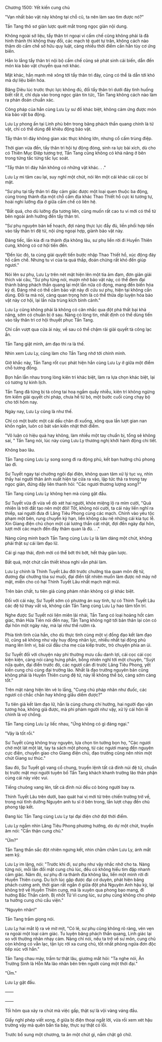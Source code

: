 




Chương 1500: Yết kiến cung chủ


"Vạn nhất bảo vật này không tại chỗ cũ, ta nên làm sao tìm được nó?"

Tần Tang thô sơ giản lược quét mắt trong ngọc giản nội dung.

Không ngoài sở liệu, tẩy thân trì ngoại vi cấm chế cũng không phải là đã hình thành thì không thay đổi, các mạch tệ quét tự trân, không cách nào thăm dò cấm chế sở hữu quy luật, càng nhiều thời điểm cần hắn tùy cơ ứng biến.

Hắn lo lắng tẩy thân trì nội bộ cấm chế cũng sẽ phát sinh cải biến, dẫn đến món kia bảo vật chuyển qua nơi khác.

Mặt khác, hắn mạnh mẽ xông tới tẩy thân trì đáy, cũng có thể là dẫn tới khó mà dự liệu biến hóa.

Băng Diêu lúc trước thực lực không đủ, đối tẩy thân trì dưới đáy tình huống biết rất ít, chỉ dựa vào trong ngọc giản tin tức, Tần Tang không cách nào làm ra phán đoán chuẩn xác.

Công pháp của hắn cùng Lưu Ly sư đồ khác biệt, không cảm ứng được món kia bảo vật ba động.

Lưu Ly phong ấn tại Linh phù bên trong băng phách thần quang chính là tử vật, chỉ có thể dùng để khiêu động bảo vật.

Tẩy thân trì đáy không gian xác thực không lớn, nhưng cổ cấm trùng điệp.

Thời gian vừa đến, tẩy thân trì hội tự động đóng, sinh ra lực bài xích, dù cho có Thiên Mục Điệp tương trợ, Tần Tang cũng không có khả năng ở bên trong từng tấc từng tấc lục soát.

"Tẩy thân trì đáy hẳn không có những vật khác. . ."

Lưu Ly mi tâm cau lại, suy nghĩ một chút, nói lên một cái khác cái cọc bí mật.

"Sư phụ tại tẩy thân trì đáy cảm giác được một loại quen thuộc ba động, cùng trong thánh địa một chỗ cấm địa khác Thao Thiết hồ cực kì tương tự, hoài nghi lưỡng địa ở giữa cấm chế có liên hệ.

"Bất quá, cho dù lưỡng địa tương liên, cũng muốn rất cao tu vi mới có thể từ bên ngoài ảnh hưởng đến tẩy thân trì.

"Sư phụ nguyên bản kế hoạch, đợi nàng thực lực đầy đủ, liền phối hợp tiến vào tẩy thân trì đệ tử, nội ứng ngoại hợp, giành bảo vật này.

Đáng tiếc, lần kia đi ra thánh địa không lâu, sư phụ liền rời đi Huyền Thiên cung, không có cơ hội tiến đến.

"Đến lúc đó, ta cùng giải quyết tiến bước nhập Thao Thiết hồ, xúc động đáy hồ cấm chế. Nhưng tu vi của ta quá thấp, đoán chừng rất khó đến giúp ngươi."

Nói lên sư phụ, Lưu Ly trên nét mặt hiện lên một tia ảm đạm, đơn giản giải thích vài câu, "Sư phụ từng nói, mượn nhờ bảo vật này, có thể đem đại thành băng phách thần quang lại một lần nữa cô đọng, mang đến biến hóa kỳ dị. Đáng nhẽ có thể cầm bảo vật này đi cứu sư phụ, hiện tại không cần dùng. Đối ta mà nói, càng quan trọng hơn là có thể thừa dịp luyện hóa bảo vật này cơ hội, lại lần nữa trùng kích bình cảnh."

Lưu Ly cũng không phải là không có cân nhắc qua đột phá thất bại khả năng, sớm có chuẩn bị ở sau. Nàng có lòng tin, nhất định có thể dùng tiến vào tẩy thân trì cơ hội thuyết phục Tần Tang.

Chỉ cần vượt qua cửa ải này, về sau có thể chậm rãi giải quyết tà công lạc ấn.

Tần Tang giật mình, ám đạo thì ra là thế.

Nhìn xem Lưu Ly, cũng làm cho Tần Tang nhớ tới chính mình.

Giờ khắc này, Tần Tang rốt cục phát hiện hắn cùng Lưu Ly ở giữa một điểm chỗ tương đồng.

Bọn hắn lẫn nhau trong lòng kiên trì khác biệt, làm ra lựa chọn khác biệt, lại có tương tự kinh lịch.

Tần Tang đã từng bị tà công tai hoạ ngầm quấy nhiễu, kiên trì không ngừng tìm kiếm giải quyết chi pháp, chưa hề từ bỏ, một bước cuối cùng chạy bộ cho tới hôm nay.

Ngày nay, Lưu Ly cũng là như thế.

Chỉ có một bước một cái dấu chân đi xuống, xông qua lần lượt gian nan khốn ngăn, luôn có bát vân kiến nhật thời điểm.

"Vô luận có hiệu quả hay không, làm nhiều một tay chuẩn bị, tổng sẽ không sai, " Tần Tang nói, lúc này cùng Lưu Ly thương nghị khởi hành động chi tiết.

Không bao lâu.

Tần Tang cùng Lưu Ly song song đi ra động phủ, kết bạn hướng chủ phong lao đi.

Sư Tuyết ngay tại chưởng ngôi đại điện, không quan tâm xử lý tục vụ, nhìn thấy hai người thân ảnh xuất hiện tại cửa ra vào, lập tức thả ra trong tay ngọc giản, đứng dậy liên thanh hỏi: "Các ngươi thương lượng xong?"

Tần Tang cùng Lưu Ly không hẹn mà cùng gật đầu.

Sư Tuyết vừa đi vừa về dò xét hai người, khóe miệng lộ ra mỉm cười, "Quả nhiên là trời đất tạo nên một đôi! Tốt, không nói cười, ta cái này liền nghĩ ra thiếp, sai người đưa đi Lăng Tiêu Phong cùng các mạch. Chính vào yêu tộc phạm một bên, rung chuyển kỳ hạn, liền không câu nệ những cái kia tục lễ. Xin Giang điện chủ chọn một cái lương thần cát nhật, đợi đến ngày đại hôn, lượt mời các mạch đến đây thăm quan là đủ. . ."

Nàng cũng minh bạch Tần Tang cùng Lưu Ly là làm dáng một chút, không phải thật sự cái làm đạo lữ.

Cái gì nạp thải, định mời có thể bớt thì bớt, hết thảy giản lược.

Bất quá, một chút cần thiết khoa nghi vẫn phải làm.

Lưu Ly chính là Thính Tuyết Lâu đời trước chưởng tòa quan môn đệ tử, đương đại chưởng tòa sư muội, đại điển tất nhiên muốn làm được nở mày nở mặt, miễn cho có hại Thính Tuyết Lâu nhất mạch mặt mũi.

Trên bản chất, tu tiên giả cùng phàm nhân không có gì khác biệt.

Đối với cái này, Sư Tuyết sớm có phương án suy tính, tự có Thính Tuyết Lâu các đệ tử thay vất vả, không cần Tần Tang cùng Lưu Ly hao tâm tổn trí.

Nghe được Sư Tuyết nói liên miên lải nhải, Tần Tang có loại hoảng hốt cảm giác, thân Hứa Tiên nói đến nay, Tần Tang không ngờ tới bản thân lại còn có đại hôn một ngày này, mà lại như thế rườm rà.

Phía tính tình của hắn, cho dù thực tình cùng một vị đồng đạo kết làm đạo lữ, cũng sẽ không như vậy huy động nhân lực, nhiều nhất tại động phủ mang lên linh vị, bái cúi đầu cha mẹ của kiếp trước, trò chuyện phía an ủi.

Sư Tuyết đối với chuyện này phi thường mưu cầu danh lợi, cái cọc cái cọc kiện kiện, càng nói càng hưng phấn, bỗng nhiên nghĩ tới một chuyện, "Suýt nữa quên, đại điển trước đó, các ngươi cần đi trước Lăng Tiêu Phong, yết kiến cung chủ cùng đại trưởng lão. Nhất là đạo trưởng nguyên bản cũng không phải là Huyền Thiên cung đệ tử, này lễ không thể bỏ, càng sớm càng tốt."

Trên mặt nàng hiện lên vẻ lo lắng, "Cung chủ pháp nhãn như đuốc, các ngươi có chắc chắn hay không giấu diếm được?"

Tu tiên giả kết làm đạo lữ, hẳn là cùng chung chí hướng, hai người đạo vận tương hòa, không giả được, mà phi phàm người như vậy, xử lý cái hôn lễ chính là vợ chồng.

Tần Tang cùng Lưu Ly liếc nhau, "Ứng không có gì đáng ngại."

"Vậy là tốt rồi."

Sư Tuyết cũng không truy nguyên, lựa chọn tin tưởng bọn họ, "Các ngươi chờ một lát một lát, tay ta sách một phong, từ các ngươi mang đến nguyên cực điện, chuyển giao cho Giang điện chủ, đạo trưởng cũng nên nhìn một chút Giang sư thúc."

Sau đó, Sư Tuyết gõ vang cổ chung, truyền lệnh tất cả đỉnh núi đệ tử, chuẩn bị trước mặt mọi người tuyên bố Tần Tang khách khanh trưởng lão thân phận cùng cái này việc vui.

Tiếng chuông vang lên, tất cả đỉnh núi đều có bóng người bay ra.

Thính Tuyết Lâu trên dưới, bao quát hai vị mới từ trên chiến trường trở về, trong núi tĩnh dưỡng Nguyên anh tu sĩ ở bên trong, lần lượt chạy đến chủ phong tập kết.

Đang lúc Tần Tang cùng Lưu Ly tại đại điện chờ đợi thời điểm.

Lưu Ly ngắm nhìn Lăng Tiêu Phong phương hướng, do dự một chút, truyền âm nói: "Cẩn thận cung chủ."

"Ừm?"

Tần Tang thần sắc đột nhiên ngưng kết, nhìn chằm chằm Lưu Ly, ánh mắt xem kỹ.

Lưu Ly im lặng, nói: "Trước khi đi, sư phụ như vậy nhắc nhở cho ta. Nàng từng nói, mỗi lần đối mặt cung chủ lúc, đều có không hiểu tim đập nhanh cảm giác. Năm đó, sư phụ đi ra thánh địa không lâu, liền một mình rời đi Huyền Thiên cung. Du lịch lúc gặp được đại cơ duyên, phát hiện băng phách cương anh, thời gian rất ngắn ở giữa đột phá Nguyên Anh hậu kỳ, lại không trở về Huyền Thiên cung, mà là xuyên qua phong bạo mang, đi hướng Bắc Thần cảnh. Bị nhốt Tử Vi cung lúc, sư phụ cũng không cho phép ta hướng cung chủ cầu viện."

"Nguyên nhân!"

Tần Tang trầm giọng nói.

Lưu Ly hai mắt lộ ra vẻ mờ mịt, "Có lẽ, sư phụ cũng không rõ ràng, vẻn vẹn ra ngoài một loại cảm giác. Tu luyện băng phách thần quang, Linh giác lại so với thường nhân nhạy cảm. Nàng chỉ nói, nếu ta trở về sư môn, cung chủ còn không có vẫn lạc, tận lực rời xa cung chủ, tốt nhất phòng ngừa đơn độc tiếp xúc với hắn."

Tần Tang chau mày, trầm tư thật lâu, giương mắt hỏi: "Ta nghe nói, Ân Trường Sinh là Hỗn Ma lão nhân bên trên người cùng một thời đại."

"Ừm."

Lưu Ly gật đầu.

——

——

Tối hôm qua xảy ra chút mà việc gấp, thật sự là vội vàng váng đầu.

Giấy nghỉ phép viết xong, ở giữa bị điện thoại ngắt lời, vừa rồi xem xét hậu trường vậy mà quên bắn tỉa bày, thực sự thật có lỗi.

Trước bổ sung một chương, ta ăn một chút gì, nắm chặt gõ chữ.




